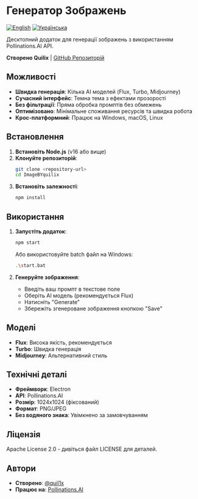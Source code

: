 # Генератор Зображень

[![English](https://img.shields.io/badge/English-🇬🇧-blue)](README.md)
[![Українська](https://img.shields.io/badge/Українська-🇺🇦-yellow)](README.uk.md)

Десктопний додаток для генерації зображень з використанням Pollinations.AI API.

**Створено Quilix** | [GitHub Репозиторій](https://github.com/quil1x/ImageBYquilix)

## Можливості

- **Швидка генерація**: Кілька AI моделей (Flux, Turbo, Midjourney)
- **Сучасний інтерфейс**: Темна тема з ефектами прозорості
- **Без фільтрації**: Пряма обробка промптів без обмежень
- **Оптимізовано**: Мінімальне споживання ресурсів та швидка робота
- **Крос-платформний**: Працює на Windows, macOS, Linux

## Встановлення

1. **Встановіть Node.js** (v16 або вище)
2. **Клонуйте репозиторій**:
   ```bash
   git clone <repository-url>
   cd ImageBYquilix
   ```
3. **Встановіть залежності**:
   ```bash
   npm install
   ```

## Використання

1. **Запустіть додаток**:
   ```bash
   npm start
   ```
   Або використовуйте batch файл на Windows:
   ```bash
   .\start.bat
   ```

2. **Генеруйте зображення**:
   - Введіть ваш промпт в текстове поле
   - Оберіть AI модель (рекомендується Flux)
   - Натисніть "Generate"
   - Збережіть згенероване зображення кнопкою "Save"

## Моделі

- **Flux**: Висока якість, рекомендується
- **Turbo**: Швидка генерація
- **Midjourney**: Альтернативний стиль

## Технічні деталі

- **Фреймворк**: Electron
- **API**: Pollinations.AI
- **Розмір**: 1024x1024 (фіксований)
- **Формат**: PNG/JPEG
- **Без водяного знака**: Увімкнено за замовчуванням

## Ліцензія

Apache License 2.0 - дивіться файл LICENSE для деталей.

## Автори

- **Створено**: [@quil1x](https://github.com/quil1x)
- **Працює на**: [Pollinations.AI](https://pollinations.ai)
